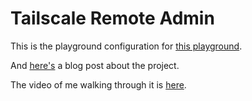 # Tailscale Remote Admin

This is the playground configuration for [this playground](https://labs.iximiuz.com/playgrounds/my-k3s-89c9799c).

And [here's](https://dev.to/lpmi13/remote-homelab-admin-with-tailscale-1jp2) a blog post about the project.

The video of me walking through it is [here](https://youtu.be/VlHK9XdbQtY).

